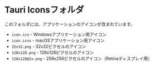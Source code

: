 # Tauri Iconsフォルダ

このフォルダには、アプリケーションのアイコンが含まれています。

- `icon.ico` - Windowsアプリケーション用アイコン
- `icon.icns` - macOSアプリケーション用アイコン
- `32x32.png` - 32x32ピクセルのアイコン
- `128x128.png` - 128x128ピクセルのアイコン
- `128x128@2x.png` - 256x256ピクセルのアイコン（Retinaディスプレイ用）
